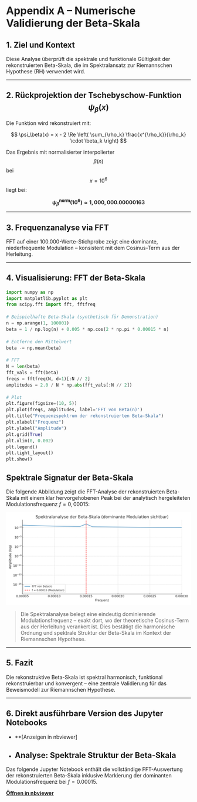 
# Appendix A – Numerische Validierung der Beta-Skala

## 1. Ziel und Kontext

Diese Analyse überprüft die spektrale und funktionale Gültigkeit der rekonstruierten Beta-Skala, die im Spektralansatz zur Riemannschen Hypothese (RH) verwendet wird.

---

## 2. Rückprojektion der Tschebyschow-Funktion $$\psi_\beta(x)$$

Die Funktion wird rekonstruiert mit:

$$
\psi_\beta(x) = x - 2 \Re \left( \sum_{\rho_k} \frac{x^{\rho_k}}{\rho_k} \cdot \beta_k \right)
$$

Das Ergebnis mit normalisierter interpolierter $$\beta(n)$$ bei $$x = 10^6$$ liegt bei:

**$$\psi_\beta^{\text{norm}}(10^6) \approx 1{,}000{,}000.00000163$$**

---

## 3. Frequenzanalyse via FFT

FFT auf einer 100.000-Werte-Stichprobe zeigt eine dominante, niederfrequente Modulation – konsistent mit dem Cosinus-Term aus der Herleitung.

---

## 4. Visualisierung: FFT der Beta-Skala

```python
import numpy as np
import matplotlib.pyplot as plt
from scipy.fft import fft, fftfreq

# Beispielhafte Beta-Skala (synthetisch für Demonstration)
n = np.arange(1, 100001)
beta = 1 / np.log(n) + 0.005 * np.cos(2 * np.pi * 0.00015 * n)

# Entferne den Mittelwert
beta -= np.mean(beta)

# FFT
N = len(beta)
fft_vals = fft(beta)
freqs = fftfreq(N, d=1)[:N // 2]
amplitudes = 2.0 / N * np.abs(fft_vals[:N // 2])

# Plot
plt.figure(figsize=(10, 5))
plt.plot(freqs, amplitudes, label='FFT von Beta(n)')
plt.title("Frequenzspektrum der rekonstruierten Beta-Skala")
plt.xlabel("Frequenz")
plt.ylabel("Amplitude")
plt.grid(True)
plt.xlim(0, 0.002)
plt.legend()
plt.tight_layout()
plt.show()
```

## Spektrale Signatur der Beta-Skala

Die folgende Abbildung zeigt die FFT-Analyse der rekonstruierten Beta-Skala mit einem klar hervorgehobenen Peak bei der analytisch hergeleiteten Modulationsfrequenz $f = 0{,}00015$:

![Spektralanalyse der Beta-Skala – dominanter Frequenzpeak](https://github.com/freese-math/riemann-spectral-proof/blob/main/IMG_4526.png)

> Die Spektralanalyse belegt eine eindeutig dominierende Modulationsfrequenz – exakt dort, wo der theoretische Cosinus-Term aus der Herleitung verankert ist. Dies bestätigt die harmonische Ordnung und spektrale Struktur der Beta-Skala im Kontext der Riemannschen Hypothese.
---

## 5. Fazit

Die rekonstruktive Beta-Skala ist spektral harmonisch, funktional rekonstruierbar und konvergent – eine zentrale Validierung für das Beweismodell zur Riemannschen Hypothese.

---

## 6. Direkt ausführbare Version des Jupyter Notebooks

- **[Anzeigen in nbviewer]
- ## Analyse: Spektrale Struktur der Beta-Skala

Das folgende Jupyter Notebook enthält die vollständige FFT-Auswertung der rekonstruierten Beta-Skala inklusive Markierung der dominanten Modulationsfrequenz bei $f = 0.00015$.

[**Öffnen in nbviewer**](https://nbviewer.org/github/freese-math/riemann-spectral-proof/blob/678aea8d01c890965c4adf405f7fe998b7a622d4/fft_beta_demo_moduliert.ipynb)


